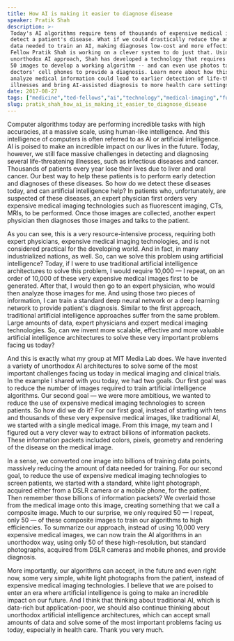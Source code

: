 ```yaml
---
title: How AI is making it easier to diagnose disease
speaker: Pratik Shah
description: >-
 Today's AI algorithms require tens of thousands of expensive medical images to
 detect a patient's disease. What if we could drastically reduce the amount of
 data needed to train an AI, making diagnoses low-cost and more effective? TED
 Fellow Pratik Shah is working on a clever system to do just that. Using an
 unorthodox AI approach, Shah has developed a technology that requires as few as
 50 images to develop a working algorithm -- and can even use photos taken on
 doctors' cell phones to provide a diagnosis. Learn more about how this new way to
 analyze medical information could lead to earlier detection of life-threatening
 illnesses and bring AI-assisted diagnosis to more health care settings worldwide.
date: 2017-08-27
tags: ["medicine","ted-fellows","ai","technology","medical-imaging","future","cancer","health-care","innovation","illness","machine-learning","science","medical-research","health"]
slug: pratik_shah_how_ai_is_making_it_easier_to_diagnose_disease
---
```


Computer algorithms today are performing incredible tasks with high accuracies, at a
massive scale, using human-like intelligence. And this intelligence of computers is often
referred to as AI or artificial intelligence. AI is poised to make an incredible impact on
our lives in the future. Today, however, we still face massive challenges in detecting and
diagnosing several life-threatening illnesses, such as infectious diseases and cancer.
Thousands of patients every year lose their lives due to liver and oral cancer. Our best
way to help these patients is to perform early detection and diagnoses of these diseases.
So how do we detect these diseases today, and can artificial intelligence help? In
patients who, unfortunately, are suspected of these diseases, an expert physician first
orders very expensive medical imaging technologies such as fluorescent imaging, CTs, MRIs,
to be performed. Once those images are collected, another expert physician then diagnoses
those images and talks to the patient.

As you can see, this is a very resource-intensive process, requiring both expert
physicians, expensive medical imaging technologies, and is not considered practical for
the developing world. And in fact, in many industrialized nations, as well. So, can we
solve this problem using artificial intelligence? Today, if I were to use traditional
artificial intelligence architectures to solve this problem, I would require 10,000 — I
repeat, on an order of 10,000 of these very expensive medical images first to be
generated. After that, I would then go to an expert physician, who would then analyze
those images for me. And using those two pieces of information, I can train a standard
deep neural network or a deep learning network to provide patient's diagnosis. Similar to
the first approach, traditional artificial intelligence approaches suffer from the same
problem. Large amounts of data, expert physicians and expert medical imaging
technologies. So, can we invent more scalable, effective and more valuable artificial
intelligence architectures to solve these very important problems facing us
today?

And this is exactly what my group at MIT Media Lab does. We have invented a variety of
unorthodox AI architectures to solve some of the most important challenges facing us today
in medical imaging and clinical trials. In the example I shared with you today, we had two
goals. Our first goal was to reduce the number of images required to train artificial
intelligence algorithms. Our second goal — we were more ambitious, we wanted to reduce the
use of expensive medical imaging technologies to screen patients. So how did we do it? For
our first goal, instead of starting with tens and thousands of these very expensive
medical images, like traditional AI, we started with a single medical image. From this
image, my team and I figured out a very clever way to extract billions of information
packets. These information packets included colors, pixels, geometry and rendering of the
disease on the medical image.

In a sense, we converted one image into billions of training data points, massively
reducing the amount of data needed for training. For our second goal, to reduce the use of
expensive medical imaging technologies to screen patients, we started with a standard,
white light photograph, acquired either from a DSLR camera or a mobile phone, for the
patient. Then remember those billions of information packets? We overlaid those from the
medical image onto this image, creating something that we call a composite image. Much to
our surprise, we only required 50 — I repeat, only 50 — of these composite images to train
our algorithms to high efficiencies. To summarize our approach, instead of using 10,000
very expensive medical images, we can now train the AI algorithms in an unorthodox way,
using only 50 of these high-resolution, but standard photographs, acquired from DSLR
cameras and mobile phones, and provide diagnosis.

More importantly, our algorithms can accept, in the future and even right now, some very
simple, white light photographs from the patient, instead of expensive medical imaging
technologies. I believe that we are poised to enter an era where artificial intelligence is
going to make an incredible impact on our future. And I think that thinking about
traditional AI, which is data-rich but application-poor, we should also continue thinking
about unorthodox artificial intelligence architectures, which can accept small amounts of
data and solve some of the most important problems facing us today, especially in health
care. Thank you very much.

<!--
ad_duration=3.33
comment_count=20
event="TEDGlobal 2017"
external_start_time=0
intro_duration=11.82
is_subtitle_required="False"
is_talk_featured="True"
language="en"
language_swap="False"
native_language="en"
number_of_related_talks=6
number_of_speakers=1
number_of_subtitled_videos=24
number_of_tags=14
number_of_talk_download_languages=25
number_of_talk_more_resources=0
number_of_talk_recommendations=0
number_of_talks_take_actions=0
post_ad_duration=0.83
published_timestamp="2018-07-24 14:41:50"
recording_date="2017-08-27"
speaker_description="Medical technologist"
speaker_is_published=1
speaker_name="Pratik Shah"
talk_name="How AI is making it easier to diagnose disease"
talks_tags=["medicine","ted-fellows","ai","technology","medical-imaging","future","cancer","health-care","innovation","illness","machine-learning","science","medical-research","health"]
url_audio="https://download.ted.com/talks/PratikShah_2017G.mp3?apikey=acme-roadrunner"
url_photo_speaker="https://pe.tedcdn.com/images/ted/e7eea1fa9b4caad10447de913f40cce118f9ec5c_254x191.jpg"
url_photo_talk="https://s3.amazonaws.com/talkstar-photos/uploads/7218d01e-2e82-412f-89a2-062d01ef2b85/PratikShah_2017G-embed.jpg"
url_webpage="https://www.ted.com/talks/pratik_shah_how_ai_is_making_it_easier_to_diagnose_disease"
video_type_name="TED Stage Talk"
-->